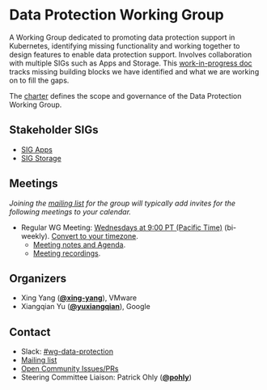 <!---
This is an autogenerated file!

Please do not edit this file directly, but instead make changes to the
sigs.yaml file in the project root.

To understand how this file is generated, see https://git.k8s.io/community/generator/README.md
--->
# Data Protection Working Group

A Working Group dedicated to promoting data protection support in Kubernetes, identifying missing functionality and working together to design features to enable data protection support. Involves collaboration with multiple SIGs such as Apps and Storage.
This [work-in-progress doc](https://docs.google.com/document/d/1yHbW0hxHehQzdaL7AWSl81OW4f2OcBoskXTbezx92-U/edit#) tracks missing building blocks we have identified and what we are working on to fill the gaps.

The [charter](charter.md) defines the scope and governance of the Data Protection Working Group.

## Stakeholder SIGs
* [SIG Apps](/sig-apps)
* [SIG Storage](/sig-storage)

## Meetings
*Joining the [mailing list](https://groups.google.com/forum/#!forum/kubernetes-data-protection) for the group will typically add invites for the following meetings to your calendar.*
* Regular WG Meeting: [Wednesdays at 9:00 PT (Pacific Time)](https://zoom.us/j/6933410772) (bi-weekly). [Convert to your timezone](http://www.thetimezoneconverter.com/?t=9%3A00&tz=PT%20%28Pacific%20Time%29).
  * [Meeting notes and Agenda](https://docs.google.com/document/d/15tLCV3csvjHbKb16DVk-mfUmFry_Rlwo-2uG6KNGsfw/edit).
  * [Meeting recordings](https://www.youtube.com/playlist?list=PL69nYSiGNLP336DulLgPdlWJ_gzRz1iL5).

## Organizers

* Xing Yang (**[@xing-yang](https://github.com/xing-yang)**), VMware
* Xiangqian Yu (**[@yuxiangqian](https://github.com/yuxiangqian)**), Google

## Contact
- Slack: [#wg-data-protection](https://kubernetes.slack.com/messages/wg-data-protection)
- [Mailing list](https://groups.google.com/forum/#!forum/kubernetes-data-protection)
- [Open Community Issues/PRs](https://github.com/kubernetes/community/labels/wg%2Fdata-protection)
- Steering Committee Liaison: Patrick Ohly (**[@pohly](https://github.com/pohly)**)
<!-- BEGIN CUSTOM CONTENT -->

<!-- END CUSTOM CONTENT -->
